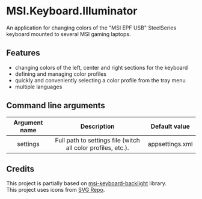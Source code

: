 # MSI.Keyboard.Illuminator
An application for changing colors of the "MSI EPF USB" SteelSeries keyboard mounted to several MSI gaming laptops.

## Features
 - changing colors of the left, center and right sections for the keyboard 
 - defining and managing color profiles
 - quickly and conveniently selecting a color profile from the tray menu
 - multiple languages

## Command line arguments
| Argument name | Description | Default value |
| :---: | :---: | :---: |
| settings | Full path to settings file (witch all color profiles, etc.). | appsettings.xml |

## Credits
This project is partially based on [msi-keyboard-backlight](https://github.com/dpozimski/msi-keyboard-backlight) library.\
This project uses icons from [SVG Repo](https://www.svgrepo.com).